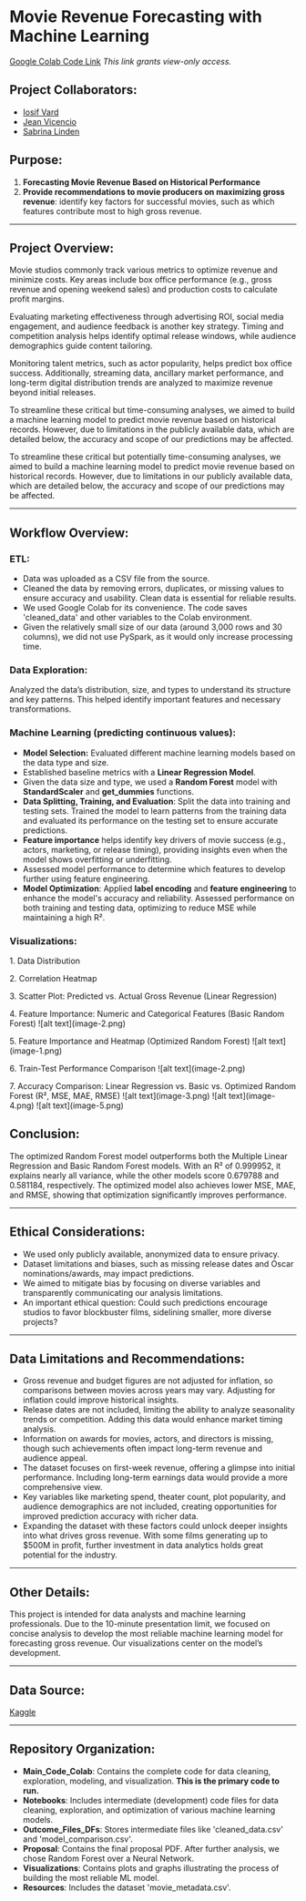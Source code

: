 # Movie Revenue Forecasting with Machine Learning
[Google Colab Code Link](https://colab.research.google.com/drive/1I7Sws_34FHaYJLogppJ_HwRKRuDm-KTl?usp=sharing) *This link grants view-only access.*

## Project Collaborators:
* [Iosif Vard](https://github.com/IosifVard)
* [Jean Vicencio](https://github.com/jpvicencio)
* [Sabrina Linden](https://github.com/LegallyNotBlonde)


## Purpose: 
1. **Forecasting Movie Revenue Based on Historical Performance**
2. **Provide recommendations to movie producers on maximizing gross revenue**:
identify key factors for successful movies, such as which features contribute most to high gross revenue.

___

## Project Overview:

<p>Movie studios commonly track various metrics to optimize revenue and minimize costs. Key areas include box office performance (e.g., gross revenue and opening weekend sales) and production costs to calculate profit margins. 
<p>Evaluating marketing effectiveness through advertising ROI, social media engagement, and audience feedback is another key strategy. Timing and competition analysis helps identify optimal release windows, while audience demographics guide content tailoring. <p>Monitoring talent metrics, such as actor popularity, helps predict box office success. Additionally, streaming data, ancillary market performance, and long-term digital distribution trends are analyzed to maximize revenue beyond initial releases. 
<p>To streamline these critical but time-consuming analyses, we aimed to build a machine learning model to predict movie revenue based on historical records. However, due to limitations in the publicly available data, which are detailed below, the accuracy and scope of our predictions may be affected.

<p> To streamline these critical but potentially time-consuming analyses, we aimed to build a machine learning model to predict movie revenue based on historical records. However, due to limitations in our publicly available data, which are detailed below, the accuracy and scope of our predictions may be affected.

___

## Workflow Overview:

### ETL:
* Data was uploaded as a CSV file from the source.
* Cleaned the data by removing errors, duplicates, or missing values to ensure accuracy and usability. Clean data is essential for reliable results.
* We used Google Colab for its convenience. The code saves 'cleaned_data' and other variables to the Colab environment.
* Given the relatively small size of our data (around 3,000 rows and 30 columns), we did not use PySpark, as it would only increase processing time.

### Data Exploration:
Analyzed the data’s distribution, size, and types to understand its structure and key patterns. This helped identify important features and necessary transformations.

### Machine Learning (predicting continuous values):
* **Model Selection:** Evaluated different machine learning models based on the data type and size.
* Established baseline metrics with a **Linear Regression Model**.
* Given the data size and type, we used a **Random Forest** model with **StandardScaler** and **get_dummies** functions.
* **Data Splitting, Training, and Evaluation**: Split the data into training and testing sets. Trained the model to learn patterns from the training data and evaluated its performance on the testing set to ensure accurate predictions.
* **Feature importance** helps identify key drivers of movie success (e.g., actors, marketing, or release timing), providing insights even when the model shows overfitting or underfitting.
* Assessed model performance to determine which features to develop further using feature engineering.
* **Model Optimization**: Applied **label encoding** and **feature engineering** to enhance the model's accuracy and reliability. Assessed performance on both training and testing data, optimizing to reduce MSE while maintaining a high R².

### Visualizations:
<p> 1. Data Distribution
<p> 2. Correlation Heatmap
<p> 3. Scatter Plot: Predicted vs. Actual Gross Revenue (Linear Regression)
<p> 4. Feature Importance: Numeric and Categorical Features (Basic Random Forest)
![alt text](image-2.png)
<p> 5. Feature Importance and Heatmap (Optimized Random Forest)
![alt text](image-1.png)
<p> 6. Train-Test Performance Comparison
![alt text](image-2.png)
<p> 7. Accuracy Comparison: Linear Regression vs. Basic vs. Optimized Random Forest (R², MSE, MAE, RMSE)
![alt text](image-3.png)
![alt text](image-4.png)
![alt text](image-5.png)


## Conclusion:

The optimized Random Forest model outperforms both the Multiple Linear Regression and Basic Random Forest models. With an R² of 0.999952, it explains nearly all variance, while the other models score 0.679788 and 0.581184, respectively. The optimized model also achieves lower MSE, MAE, and RMSE, showing that optimization significantly improves performance.
___

## Ethical Considerations:
* We used only publicly available, anonymized data to ensure privacy.
* Dataset limitations and biases, such as missing release dates and Oscar nominations/awards, may impact predictions.
* We aimed to mitigate bias by focusing on diverse variables and transparently communicating our analysis limitations.
* An important ethical question: Could such predictions encourage studios to favor blockbuster films, sidelining smaller, more diverse projects?

___

## Data Limitations and Recommendations:

* Gross revenue and budget figures are not adjusted for inflation, so comparisons between movies across years may vary. Adjusting for inflation could improve historical insights.
* Release dates are not included, limiting the ability to analyze seasonality trends or competition. Adding this data would enhance market timing analysis.
* Information on awards for movies, actors, and directors is missing, though such achievements often impact long-term revenue and audience appeal.
* The dataset focuses on first-week revenue, offering a glimpse into initial performance. Including long-term earnings data would provide a more comprehensive view.
* Key variables like marketing spend, theater count, plot popularity, and audience demographics are not included, creating opportunities for improved prediction accuracy with richer data.
* Expanding the dataset with these factors could unlock deeper insights into what drives gross revenue. With some films generating up to $500M in profit, further investment in data analytics holds great potential for the industry.

___

## Other Details:
This project is intended for data analysts and machine learning professionals. Due to the 10-minute presentation limit, we focused on concise analysis to develop the most reliable machine learning model for forecasting gross revenue. Our visualizations center on the model’s development.

___

## Data Source:
[Kaggle](https://www.kaggle.com/datasets/carolzhangdc/imdb-5000-movie-dataset)

___

## Repository Organization:
* **Main_Code_Colab**: Contains the complete code for data cleaning, exploration, modeling, and visualization. **This is the primary code to run.**
* **Notebooks**: Includes intermediate (development) code files for data cleaning, exploration, and optimization of various machine learning models.
* **Outcome_Files_DFs**: Stores intermediate files like 'cleaned_data.csv' and 'model_comparison.csv'.
* **Proposal**: Contains the final proposal PDF. After further analysis, we chose Random Forest over a Neural Network.
* **Visualizations**: Contains plots and graphs illustrating the process of building the most reliable ML model.
* **Resources**: Includes the dataset 'movie_metadata.csv'.
